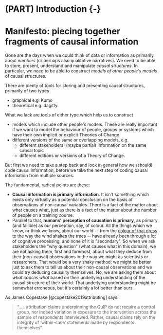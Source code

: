 # (PART) Introduction {-} 

# Manifesto: piecing together fragments of causal information

Gone are the days when we could think of data or information as primarily about *numbers* (or perhaps also qualitative narratives). We need to be able to store, present, understand and manipulate *causal structures*. In particular, we need to be able to construct *models of other people's models* of causal structures.

There are plenty of tools for storing and presenting causal structures, primarily of two types

- graphical e.g. Kumo
- theoretical e.g. dagitty.

What we lack are tools of either type which help us to construct

- models which include other people's models. These are really important if we want to model the behaviour of people, groups or systems which have their own implicit or explicit Theories of Change
- different versions of the same or overlapping models, e.g.
    - different stakeholders' (maybe partial) information on the same causal topic
    - different editions or versions of a Theory of Change. 

But first we need to take a step back and look in general how we (should) code causal information, before we take the next step of coding causal information from multiple sources.

The fundamental, radical points are these:

- **Causal information is primary information**. It isn't something which exists only virtually as a potential conclusion on the basis of observations of non-causal variables. There is a fact of the matter about what causes what, just as there is a fact of the matter about the number of people on a training course.
- Parallel to that, **humans' perception of causation is primary**, as primary (and fallible) as our perception, say, of colour. All the things which we know, or think we know, about our world -- from the [colour of that dress](https://en.wikipedia.org/wiki/The_dress) to the way the wind shakes the trees -- have already been through a lot of cognitive processing, and none of it is "secondary". So when we ask stakeholders the "why question" (what causes what in this domain), we are not asking them, first and foremost, about what they deduce from their (non-causal) observations in the way we might as scientists or researchers. That would be a very shaky method; we might be better just to ask them to tell us about their non-causal observations and we could try deducing causality themselves. No, we are asking them about *what causes what* based on their underlying understanding of the causal structure of their world. That underlying understanding might be somewhat erroneous, but it's certainly a lot better than ours. 

As James Copestake [@copestake2019attributing] says: 

> “..… attribution claims underpinning the QuIP do not require a control group, nor indeed variation in exposure to the intervention across the sample of respondents interviewed. Rather, causal claims rely on the integrity of ‘within-case’ statements made by respondents themselves”. 

  

  